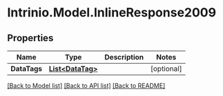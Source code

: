 # Intrinio.Model.InlineResponse2009
## Properties

Name | Type | Description | Notes
------------ | ------------- | ------------- | -------------
**DataTags** | [**List&lt;DataTag&gt;**](DataTag.md) |  | [optional] 

[[Back to Model list]](../README.md#documentation-for-models) [[Back to API list]](../README.md#documentation-for-api-endpoints) [[Back to README]](../README.md)

